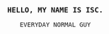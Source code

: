 <!-- My profile -->

<h3 align="center">
  <samp>HELLO, MY NAME IS ISC.
</h3>

<p align="center">
  <samp>EVERYDAY NORMAL GUY</samp>
</p>
